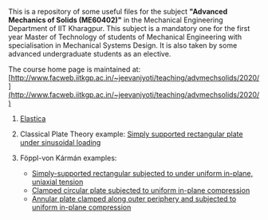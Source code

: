 This is a repository of some useful files for the subject **"Advanced Mechanics of Solids (ME60402)"** in the Mechanical Engineering Department of IIT Kharagpur. This subject is a mandatory one for the first year Master of Technology of students of Mechanical Engineering with specialisation in Mechanical Systems Design. It is also taken by some advanced undergraduate students as an elective. 

The course home page is maintained at: [http://www.facweb.iitkgp.ac.in/~jeevanjyoti/teaching/advmechsolids/2020/](http://www.facweb.iitkgp.ac.in/~jeevanjyoti/teaching/advmechsolids/2020/)


1. [Elastica](https://github.com/jeevanjyoti4/advmechsolids/blob/master/Elastica.ipynb)

2. Classical Plate Theory example: [Simply supported rectangular plate under sinusoidal loading](https://github.com/jeevanjyoti4/advmechsolids/blob/master/rect_plate_cpt.ipynb)

2. F&ouml;ppl-von K&aacute;rm&aacute;n examples:
	* [Simply-supported rectangular subjected to under uniform in-plane, uniaxial tension](https://github.com/jeevanjyoti4/advmechsolids/blob/master/rect_plate_vonK.ipynb)
	* [Clamped circular plate subjected to uniform in-plane compression](https://github.com/jeevanjyoti4/advmechsolids/blob/master/circular_plate_Foppl-vonK.ipynb)
	* [Annular plate clamped along outer periphery and subjected to uniform in-plane compression](https://nbviewer.jupyter.org/github/jeevanjyoti4/advmechsolids/blob/master/annular_plate_Foppl-vonK.ipynb)
